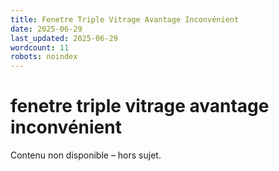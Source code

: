 ```yaml
---
title: Fenetre Triple Vitrage Avantage Inconvénient
date: 2025-06-29
last_updated: 2025-06-29
wordcount: 11
robots: noindex
---
```


# fenetre triple vitrage avantage inconvénient

Contenu non disponible – hors sujet.